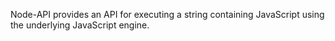 
Node-API provides an API for executing a string containing JavaScript using the
underlying JavaScript engine.

